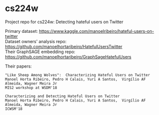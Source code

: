 # cs224w
Project repo for cs224w: Detecting hateful users on Twitter  

Primary dataset: https://www.kaggle.com/manoelribeiro/hateful-users-on-twitter  
Dataset owners' analysis repo: https://github.com/manoelhortaribeiro/HatefulUsersTwitter  
Their GraphSAGE embedding repo: https://github.com/manoelhortaribeiro/GraphSageHatefulUsers  

Their papers:

    "Like Sheep Among Wolves":  Characterizing Hateful Users on Twitter
    Manoel Horta Ribeiro, Pedro H Calais, Yuri A Santos,  Virgílio AF Almeida, Wagner Meira Jr
    MIS2 workshop at WSDM'18
    
    Characterizing and Detecting Hateful Users on Twitter
    Manoel Horta Ribeiro, Pedro H Calais, Yuri A Santos,  Virgílio AF Almeida, Wagner Meira Jr
    ICWSM'18
